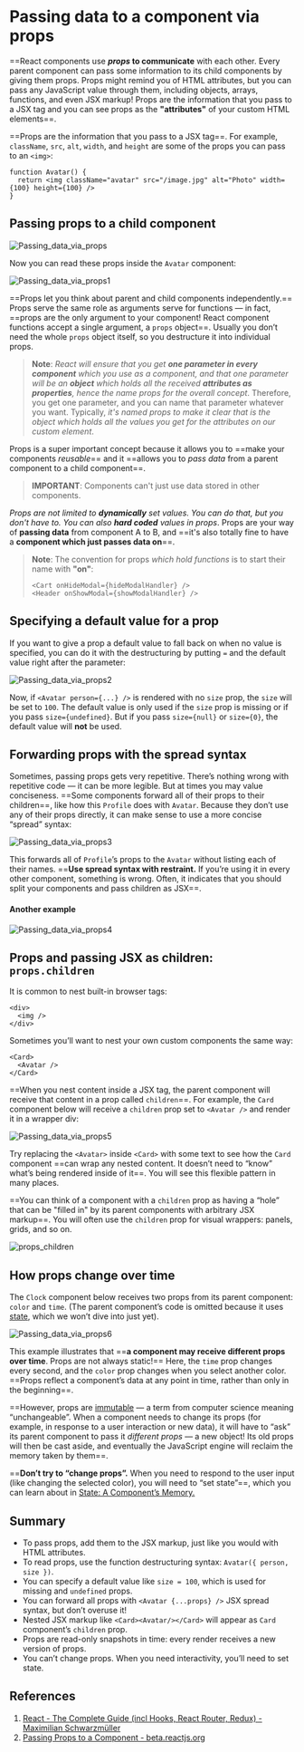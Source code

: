 # Passing data to a component via props

==React components use **_props_ to communicate** with each other. Every parent component can pass some information to its child components by giving them props. Props might remind you of HTML attributes, but you can pass any JavaScript value through them, including objects, arrays, functions, and even JSX markup! Props are the information that you pass to a JSX tag and you can see props as the **"attributes"** of your custom HTML elements==.

==Props are the information that you pass to a JSX tag==. For example, `className`, `src`, `alt`, `width`, and `height` are some of the props you can pass to an `<img>`:

```react
function Avatar() {
  return <img className="avatar" src="/image.jpg" alt="Photo" width={100} height={100} />
}
```

## Passing props to a child component

![Passing_data_via_props](../../img/Passing_data_via_props.jpg)

Now you can read these props inside the `Avatar` component:

![Passing_data_via_props1](../../img/Passing_data_via_props1.jpg)

==Props let you think about parent and child components independently.== Props serve the same role as arguments serve for functions — in fact, ==props are the only argument to your component! React component functions accept a single argument, a `props` object==. Usually you don’t need the whole `props` object itself, so you destructure it into individual props.

> **Note**: _React will ensure that you get **one parameter in every component** which you use as a component, and that one parameter will be an **object** which holds all the received **attributes as properties**, hence the name props for the overall concept_. Therefore, you get one parameter, and you can name that parameter whatever you want. Typically, _it's named props to make it clear that is the object which holds all the values you get for the attributes on our custom element_.

Props is a super important concept because it allows you to ==make your components _reusable_== and it ==allows you to _pass data_ from a parent component to a child component==.

> **IMPORTANT**: Components can't just use data stored in other components.

_Props are not limited to **dynamically** set values. You can do that, but you don't have to. You can also **hard coded** values in props_. Props are your way of **passing data** from component A to B, and ==it's also totally fine to have a **component which just passes data on**==.

> **Note**: The convention for props _which hold functions_ is to start their name with **"on"**:
>
> ```react
> <Cart onHideModal={hideModalHandler} />
> <Header onShowModal={showModalHandler} />
> ```

## Specifying a default value for a prop

If you want to give a prop a default value to fall back on when no value is specified, you can do it with the destructuring by putting `=` and the default value right after the parameter:

![Passing_data_via_props2](../../img/Passing_data_via_props2.jpg)

Now, if `<Avatar person={...} />` is rendered with no `size` prop, the `size` will be set to `100`. The default value is only used if the `size` prop is missing or if you pass `size={undefined}`. But if you pass `size={null}` or `size={0}`, the default value will **not** be used.

## Forwarding props with the spread syntax

Sometimes, passing props gets very repetitive. There’s nothing wrong with repetitive code — it can be more legible. But at times you may value conciseness. ==Some components forward all of their props to their children==, like how this `Profile` does with `Avatar`. Because they don’t use any of their props directly, it can make sense to use a more concise “spread” syntax:

![Passing_data_via_props3](../../img/Passing_data_via_props3.jpg)

This forwards all of `Profile`’s props to the `Avatar` without listing each of their names. ==**Use spread syntax with restraint.** If you’re using it in every other component, something is wrong. Often, it indicates that you should split your components and pass children as JSX==.

#### Another example

![Passing_data_via_props4](../../img/Passing_data_via_props4.jpg)

## Props and passing JSX as children: `props.children`

It is common to nest built-in browser tags:

```react
<div>
  <img />
</div>
```

Sometimes you’ll want to nest your own custom components the same way:

```react
<Card>
  <Avatar />
</Card>
```

==When you nest content inside a JSX tag, the parent component will receive that content in a prop called `children`==. For example, the `Card` component below will receive a `children` prop set to `<Avatar />` and render it in a wrapper div:

![Passing_data_via_props5](../../img/Passing_data_via_props5.jpg)

Try replacing the `<Avatar>` inside `<Card>` with some text to see how the `Card` component ==can wrap any nested content. It doesn’t need to “know” what’s being rendered inside of it==. You will see this flexible pattern in many places.

==You can think of a component with a `children` prop as having a “hole” that can be "filled in" by its parent components with arbitrary JSX markup==. You will often use the `children` prop for visual wrappers: panels, grids, and so on.

![props_children](../../img/props_children.jpg)

## How props change over time

The `Clock` component below receives two props from its parent component: `color` and `time`. (The parent component’s code is omitted because it uses [state](https://beta.reactjs.org/learn/state-a-components-memory), which we won’t dive into just yet).

![Passing_data_via_props6](../../img/Passing_data_via_props6.jpg)

This example illustrates that ==**a component may receive different props over time**. Props are not always static!== Here, the `time` prop changes every second, and the `color` prop changes when you select another color. ==Props reflect a component’s data at any point in time, rather than only in the beginning==.

==However, props are [immutable](https://en.wikipedia.org/wiki/Immutable_object) — a term from computer science meaning “unchangeable”. When a component needs to change its props (for example, in response to a user interaction or new data), it will have to “ask” its parent component to pass it _different props_ — a new object! Its old props will then be cast aside, and eventually the JavaScript engine will reclaim the memory taken by them==.

==**Don’t try to “change props”.** When you need to respond to the user input (like changing the selected color), you will need to “set state”==, which you can learn about in [State: A Component’s Memory.](https://beta.reactjs.org/learn/state-a-components-memory)

## Summary

- To pass props, add them to the JSX markup, just like you would with HTML attributes.
- To read props, use the function destructuring syntax: `Avatar({ person, size })`.
- You can specify a default value like `size = 100`, which is used for missing and `undefined` props.
- You can forward all props with `<Avatar {...props} />` JSX spread syntax, but don’t overuse it!
- Nested JSX markup like `<Card><Avatar/></Card>` will appear as `Card` component’s `children` prop.
- Props are read-only snapshots in time: every render receives a new version of props.
- You can’t change props. When you need interactivity, you’ll need to set state.

## References

1. [React - The Complete Guide (incl Hooks, React Router, Redux) - Maximilian Schwarzmüller](https://www.udemy.com/course/react-the-complete-guide-incl-redux/)
1. [Passing Props to a Component - beta.reactjs.org](https://beta.reactjs.org/learn/passing-props-to-a-component)
